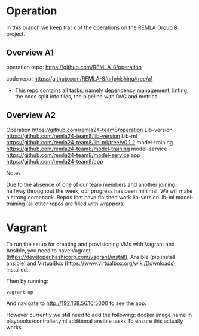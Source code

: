 # Operation

In this branch we keep track of the operations on the REMLA Group 8 project.

## Overview A1

operation repo: https://github.com/REMLA-8/operation

code repo: https://github.com/REMLA-8/urlphishing/tree/a1
- This repo contains all tasks, namely dependency management, linting, the code split into files, the pipeline with DVC and metrics

## Overview A2

Operation https://github.com/remla24-team8/operation
Lib-version https://github.com/remla24-team8/lib-version
Lib-ml https://github.com/remla24-team8/lib-ml/tree/v0.1.2
model-training https://github.com/remla24-team8/model-training
model-service https://github.com/remla24-team8/model-service
app https://github.com/remla24-team8/app

Notes

Due to the absence of one of our team members and another joining halfway throughout the week, our progress has been minimal. We will make a strong comeback.
Repos that have finished work
lib-version
lib-ml
model-training
(all other repos are filled with wrappers)

# Vagrant
To run the setup for creating and provisioning VMs with Vagrant and Ansible, you need to have Vagrant (https://developer.hashicorp.com/vagrant/install), Ansible (pip install ansible) and VirtualBox (https://www.virtualbox.org/wiki/Downloads) installed.

Then by running:
```
vagrant up
```
And navigate to http://192.168.56.10:5000 to see the app.

However currently we still need to add the following:
docker image name in playbooks/controller.yml
additional ansible tasks
To ensure this actually works.




